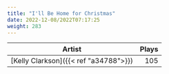 ```yaml
---
title: "I'll Be Home for Christmas"
date: 2022-12-08/2022T07:17:25
weight: 283
---
```




 Artist | Plays 
----- | -----:
[Kelly Clarkson]({{< ref "a34788">}}) | 105
